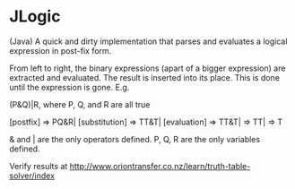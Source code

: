 JLogic
======

(Java) A quick and dirty implementation that parses and evaluates a logical expression in post-fix form.

From left to right, the binary expressions (apart of a bigger expression) are extracted and evaluated. The result is inserted into its place. This is done until the expression is gone. E.g.

  (P&Q)|R, where P, Q, and R are all true 
  
  [postfix] => PQ&R|
  [substitution] => TT&T| 
  [evaluation] => TT&T| => TT| => T		

& and | are the only operators defined.
P, Q, R are the only variables defined.

Verify results at http://www.oriontransfer.co.nz/learn/truth-table-solver/index
